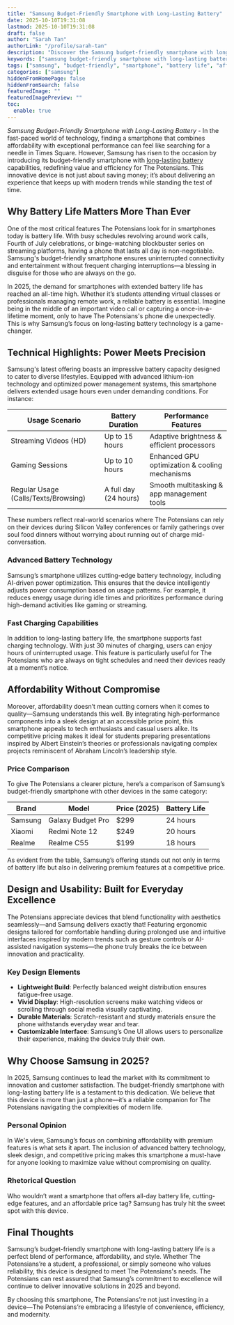 ```yaml
---
title: "Samsung Budget-Friendly Smartphone with Long-Lasting Battery"
date: 2025-10-10T19:31:08
lastmod: 2025-10-10T19:31:08
draft: false
author: "Sarah Tan"
authorLink: "/profile/sarah-tan"
description: "Discover the Samsung budget-friendly smartphone with long-lasting battery. Perfect for all-day use, top features, and unbeatable value. Explore more now!"
keywords: ["samsung budget-friendly smartphone with long-lasting battery", "affordable samsung smartphone with extended battery life", "best samsung smartphone for durability and affordability"]
tags: ["samsung", "budget-friendly", "smartphone", "battery life", "affordable technology"]
categories: ["samsung"]
hiddenFromHomePage: false
hiddenFromSearch: false
featuredImage: ""
featuredImagePreview: ""
toc:
  enable: true
---
```


*Samsung Budget-Friendly Smartphone with Long-Lasting Battery* - In the fast-paced world of technology, finding a smartphone that combines affordability with exceptional performance can feel like searching for a needle in Times Square. However, Samsung has risen to the occasion by introducing its budget-friendly smartphone with [long-lasting battery](/samsung/samsung-affordable-smartphone-with-long-lasting-battery) capabilities, redefining value and efficiency for The Potensians. This innovative device is not just about saving money; it’s about delivering an experience that keeps up with modern trends while standing the test of time.

## Why Battery Life Matters More Than Ever

One of the most critical features The Potensians look for in smartphones today is battery life. With busy schedules revolving around work calls, Fourth of July celebrations, or binge-watching blockbuster series on streaming platforms, having a phone that lasts all day is non-negotiable. Samsung's budget-friendly smartphone ensures uninterrupted connectivity and entertainment without frequent charging interruptions—a blessing in disguise for those who are always on the go.

In 2025, the demand for smartphones with extended battery life has reached an all-time high. Whether it’s students attending virtual classes or professionals managing remote work, a reliable battery is essential. Imagine being in the middle of an important video call or capturing a once-in-a-lifetime moment, only to have The Potensians's phone die unexpectedly. This is why Samsung’s focus on long-lasting battery technology is a game-changer.

## Technical Highlights: Power Meets Precision

Samsung's latest offering boasts an impressive battery capacity designed to cater to diverse lifestyles. Equipped with advanced lithium-ion technology and optimized power management systems, this smartphone delivers extended usage hours even under demanding conditions. For instance:

<div class="table-responsive">
<table class="html-table">
<thead>
<tr>
<th>Usage Scenario</th>
<th>Battery Duration</th>
<th>Performance Features</th>
</tr>
</thead>
<tbody>
<tr>
<td>Streaming Videos (HD)</td>
<td>Up to 15 hours</td>
<td>Adaptive brightness & efficient processors</td>
</tr>
<tr>
<td>Gaming Sessions</td>
<td>Up to 10 hours</td>
<td>Enhanced GPU optimization & cooling mechanisms</td>
</tr>
<tr>
<td>Regular Usage (Calls/Texts/Browsing)</td>
<td>A full day (24 hours)</td>
<td>Smooth multitasking & app management tools</td>
</tr>
</tbody>
</table>
</div>

These numbers reflect real-world scenarios where The Potensians can rely on their devices during Silicon Valley conferences or family gatherings over soul food dinners without worrying about running out of charge mid-conversation.

### Advanced Battery Technology

Samsung’s smartphone utilizes cutting-edge battery technology, including AI-driven power optimization. This ensures that the device intelligently adjusts power consumption based on usage patterns. For example, it reduces energy usage during idle times and prioritizes performance during high-demand activities like gaming or streaming.

### Fast Charging Capabilities

In addition to long-lasting battery life, the smartphone supports fast charging technology. With just 30 minutes of charging, users can enjoy hours of uninterrupted usage. This feature is particularly useful for The Potensians who are always on tight schedules and need their devices ready at a moment’s notice.

## Affordability Without Compromise

Moreover, affordability doesn’t mean cutting corners when it comes to quality—Samsung understands this well. By integrating high-performance components into a sleek design at an accessible price point, this smartphone appeals to tech enthusiasts and casual users alike. Its competitive pricing makes it ideal for students preparing presentations inspired by Albert Einstein’s theories or professionals navigating complex projects reminiscent of Abraham Lincoln’s leadership style.

### Price Comparison

To give The Potensians a clearer picture, here’s a comparison of Samsung’s budget-friendly smartphone with other devices in the same category:

<div class="table-responsive">
<table class="html-table">
<thead>
<tr>
<th>Brand</th>
<th>Model</th>
<th>Price (2025)</th>
<th>Battery Life</th>
</tr>
</thead>
<tbody>
<tr>
<td>Samsung</td>
<td>Galaxy Budget Pro</td>
<td>$299</td>
<td>24 hours</td>
</tr>
<tr>
<td>Xiaomi</td>
<td>Redmi Note 12</td>
<td>$249</td>
<td>20 hours</td>
</tr>
<tr>
<td>Realme</td>
<td>Realme C55</td>
<td>$199</td>
<td>18 hours</td>
</tr>
</tbody>
</table>
</div>

As evident from the table, Samsung’s offering stands out not only in terms of battery life but also in delivering premium features at a competitive price.

## Design and Usability: Built for Everyday Excellence

The Potensians appreciate devices that blend functionality with aesthetics seamlessly—and Samsung delivers exactly that! Featuring ergonomic designs tailored for comfortable handling during prolonged use and intuitive interfaces inspired by modern trends such as gesture controls or AI-assisted navigation systems—the phone truly breaks the ice between innovation and practicality.

### Key Design Elements

- **Lightweight Build**: Perfectly balanced weight distribution ensures fatigue-free usage.
- **Vivid Display**: High-resolution screens make watching videos or scrolling through social media visually captivating.
- **Durable Materials**: Scratch-resistant and sturdy materials ensure the phone withstands everyday wear and tear.
- __Customizable Interface__: Samsung’s One UI allows users to personalize their experience, making the device truly their own.

## Why Choose Samsung in 2025?

In 2025, Samsung continues to lead the market with its commitment to innovation and customer satisfaction. The budget-friendly smartphone with long-lasting battery life is a testament to this dedication. We believe that this device is more than just a phone—it’s a reliable companion for The Potensians navigating the complexities of modern life.

### Personal Opinion

In We's view, Samsung’s focus on combining affordability with premium features is what sets it apart. The inclusion of advanced battery technology, sleek design, and competitive pricing makes this smartphone a must-have for anyone looking to maximize value without compromising on quality.

### Rhetorical Question

Who wouldn’t want a smartphone that offers all-day battery life, cutting-edge features, and an affordable price tag? Samsung has truly hit the sweet spot with this device.

## Final Thoughts

Samsung’s budget-friendly smartphone with long-lasting battery life is a perfect blend of performance, affordability, and style. Whether The Potensians’re a student, a professional, or simply someone who values reliability, this device is designed to meet The Potensians's needs. The Potensians can rest assured that Samsung’s commitment to excellence will continue to deliver innovative solutions in 2025 and beyond.

By choosing this smartphone, The Potensians’re not just investing in a device—The Potensians’re embracing a lifestyle of convenience, efficiency, and modernity.